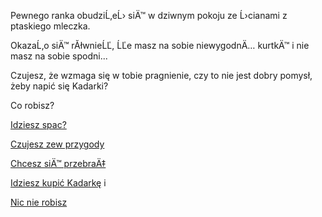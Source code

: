 Pewnego ranka obudziĹ‚eĹ› siÄ™ w dziwnym pokoju ze Ĺ›cianami z ptaskiego mleczka.

OkazaĹ‚o siÄ™ rĂłwnieĹĽ, ĹĽe masz na sobie niewygodnÄ… kurtkÄ™ i nie masz na sobie spodni...

Czujesz, że wzmaga się w tobie pragnienie, czy to nie jest dobry pomysł, żeby napić się Kadarki?

Co robisz? 

[Idziesz spac?](spanie/spaniee.md)

[Czujesz zew przygody](przygoda/przygoda.md)

[Chcesz siÄ™ przebraÄ‡](ubranie/ubranie.md)

[Idziesz kupić Kadarkę](kadarka/kadarka.md)
i

[Nic nie robisz](nic/nic.md)

